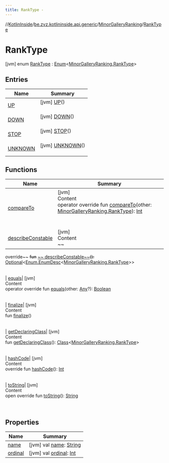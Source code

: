 ```yaml
---
title: RankType -
---
```

//[KotlinInside](../../../index.md)/[be.zvz.kotlininside.api.generic](../../index.md)/[MinorGalleryRanking](../index.md)/[RankType](index.md)



# RankType  
 [jvm] enum [RankType](index.md) : [Enum](https://kotlinlang.org/api/latest/jvm/stdlib/kotlin/-enum/index.html)<[MinorGalleryRanking.RankType](index.md)>    


## Entries  
  
|  Name|  Summary| 
|---|---|
| <a name="be.zvz.kotlininside.api.generic/MinorGalleryRanking.RankType.UP///PointingToDeclaration/"></a>[UP](-u-p/index.md)| <a name="be.zvz.kotlininside.api.generic/MinorGalleryRanking.RankType.UP///PointingToDeclaration/"></a> [jvm] [UP](-u-p/index.md)()  <br>   <br>
| <a name="be.zvz.kotlininside.api.generic/MinorGalleryRanking.RankType.DOWN///PointingToDeclaration/"></a>[DOWN](-d-o-w-n/index.md)| <a name="be.zvz.kotlininside.api.generic/MinorGalleryRanking.RankType.DOWN///PointingToDeclaration/"></a> [jvm] [DOWN](-d-o-w-n/index.md)()  <br>   <br>
| <a name="be.zvz.kotlininside.api.generic/MinorGalleryRanking.RankType.STOP///PointingToDeclaration/"></a>[STOP](-s-t-o-p/index.md)| <a name="be.zvz.kotlininside.api.generic/MinorGalleryRanking.RankType.STOP///PointingToDeclaration/"></a> [jvm] [STOP](-s-t-o-p/index.md)()  <br>   <br>
| <a name="be.zvz.kotlininside.api.generic/MinorGalleryRanking.RankType.UNKNOWN///PointingToDeclaration/"></a>[UNKNOWN](-u-n-k-n-o-w-n/index.md)| <a name="be.zvz.kotlininside.api.generic/MinorGalleryRanking.RankType.UNKNOWN///PointingToDeclaration/"></a> [jvm] [UNKNOWN](-u-n-k-n-o-w-n/index.md)()  <br>   <br>


## Functions  
  
|  Name|  Summary| 
|---|---|
| <a name="kotlin/Enum/compareTo/#be.zvz.kotlininside.api.generic.MinorGalleryRanking.RankType/PointingToDeclaration/"></a>[compareTo](-u-n-k-n-o-w-n/index.md#%5Bkotlin%2FEnum%2FcompareTo%2F%23be.zvz.kotlininside.api.generic.MinorGalleryRanking.RankType%2FPointingToDeclaration%2F%5D%2FFunctions%2F49489957)| <a name="kotlin/Enum/compareTo/#be.zvz.kotlininside.api.generic.MinorGalleryRanking.RankType/PointingToDeclaration/"></a>[jvm]  <br>Content  <br>operator override fun [compareTo](-u-n-k-n-o-w-n/index.md#%5Bkotlin%2FEnum%2FcompareTo%2F%23be.zvz.kotlininside.api.generic.MinorGalleryRanking.RankType%2FPointingToDeclaration%2F%5D%2FFunctions%2F49489957)(other: [MinorGalleryRanking.RankType](index.md)): [Int](https://kotlinlang.org/api/latest/jvm/stdlib/kotlin/-int/index.html)  <br><br><br>
| <a name="kotlin/Enum/describeConstable/#/PointingToDeclaration/"></a>[describeConstable](../../../be.zvz.kotlininside.session.user/-user-type/-d-u-p-l-i-c-a-t-e_-n-a-m-e-d/index.md#%5Bkotlin%2FEnum%2FdescribeConstable%2F%23%2FPointingToDeclaration%2F%5D%2FFunctions%2F49489957)| <a name="kotlin/Enum/describeConstable/#/PointingToDeclaration/"></a>[jvm]  <br>Content  <br>~~
override~~ ~~fun~~ [~~
describeConstable~~](../../../be.zvz.kotlininside.session.user/-user-type/-d-u-p-l-i-c-a-t-e_-n-a-m-e-d/index.md#%5Bkotlin%2FEnum%2FdescribeConstable%2F%23%2FPointingToDeclaration%2F%5D%2FFunctions%2F49489957)~~(~~~~)~~~~:~~ [Optional](https://docs.oracle.com/javase/7/docs/api/java/util/Optional.html)<[Enum.EnumDesc](https://docs.oracle.com/javase/7/docs/api/java/lang/Enum.EnumDesc.html)<[MinorGalleryRanking.RankType](index.md)>>  <br><br><br>
| <a name="kotlin/Enum/equals/#kotlin.Any?/PointingToDeclaration/"></a>[equals](../../../be.zvz.kotlininside.session.user/-user-type/-d-u-p-l-i-c-a-t-e_-n-a-m-e-d/index.md#%5Bkotlin%2FEnum%2Fequals%2F%23kotlin.Any%3F%2FPointingToDeclaration%2F%5D%2FFunctions%2F49489957)| <a name="kotlin/Enum/equals/#kotlin.Any?/PointingToDeclaration/"></a>[jvm]  <br>Content  <br>operator override fun [equals](../../../be.zvz.kotlininside.session.user/-user-type/-d-u-p-l-i-c-a-t-e_-n-a-m-e-d/index.md#%5Bkotlin%2FEnum%2Fequals%2F%23kotlin.Any%3F%2FPointingToDeclaration%2F%5D%2FFunctions%2F49489957)(other: [Any](https://kotlinlang.org/api/latest/jvm/stdlib/kotlin/-any/index.html)?): [Boolean](https://kotlinlang.org/api/latest/jvm/stdlib/kotlin/-boolean/index.html)  <br><br><br>
| <a name="kotlin/Enum/finalize/#/PointingToDeclaration/"></a>[finalize](../../../be.zvz.kotlininside.session.user/-user-type/-d-u-p-l-i-c-a-t-e_-n-a-m-e-d/index.md#%5Bkotlin%2FEnum%2Ffinalize%2F%23%2FPointingToDeclaration%2F%5D%2FFunctions%2F49489957)| <a name="kotlin/Enum/finalize/#/PointingToDeclaration/"></a>[jvm]  <br>Content  <br>fun [finalize](../../../be.zvz.kotlininside.session.user/-user-type/-d-u-p-l-i-c-a-t-e_-n-a-m-e-d/index.md#%5Bkotlin%2FEnum%2Ffinalize%2F%23%2FPointingToDeclaration%2F%5D%2FFunctions%2F49489957)()  <br><br><br>
| <a name="kotlin/Enum/getDeclaringClass/#/PointingToDeclaration/"></a>[getDeclaringClass](../../../be.zvz.kotlininside.session.user/-user-type/-d-u-p-l-i-c-a-t-e_-n-a-m-e-d/index.md#%5Bkotlin%2FEnum%2FgetDeclaringClass%2F%23%2FPointingToDeclaration%2F%5D%2FFunctions%2F49489957)| <a name="kotlin/Enum/getDeclaringClass/#/PointingToDeclaration/"></a>[jvm]  <br>Content  <br>fun [getDeclaringClass](../../../be.zvz.kotlininside.session.user/-user-type/-d-u-p-l-i-c-a-t-e_-n-a-m-e-d/index.md#%5Bkotlin%2FEnum%2FgetDeclaringClass%2F%23%2FPointingToDeclaration%2F%5D%2FFunctions%2F49489957)(): [Class](https://docs.oracle.com/javase/7/docs/api/java/lang/Class.html)<[MinorGalleryRanking.RankType](index.md)>  <br><br><br>
| <a name="kotlin/Enum/hashCode/#/PointingToDeclaration/"></a>[hashCode](../../../be.zvz.kotlininside.session.user/-user-type/-d-u-p-l-i-c-a-t-e_-n-a-m-e-d/index.md#%5Bkotlin%2FEnum%2FhashCode%2F%23%2FPointingToDeclaration%2F%5D%2FFunctions%2F49489957)| <a name="kotlin/Enum/hashCode/#/PointingToDeclaration/"></a>[jvm]  <br>Content  <br>override fun [hashCode](../../../be.zvz.kotlininside.session.user/-user-type/-d-u-p-l-i-c-a-t-e_-n-a-m-e-d/index.md#%5Bkotlin%2FEnum%2FhashCode%2F%23%2FPointingToDeclaration%2F%5D%2FFunctions%2F49489957)(): [Int](https://kotlinlang.org/api/latest/jvm/stdlib/kotlin/-int/index.html)  <br><br><br>
| <a name="kotlin/Enum/toString/#/PointingToDeclaration/"></a>[toString](../../../be.zvz.kotlininside.session.user/-user-type/-d-u-p-l-i-c-a-t-e_-n-a-m-e-d/index.md#%5Bkotlin%2FEnum%2FtoString%2F%23%2FPointingToDeclaration%2F%5D%2FFunctions%2F49489957)| <a name="kotlin/Enum/toString/#/PointingToDeclaration/"></a>[jvm]  <br>Content  <br>open override fun [toString](../../../be.zvz.kotlininside.session.user/-user-type/-d-u-p-l-i-c-a-t-e_-n-a-m-e-d/index.md#%5Bkotlin%2FEnum%2FtoString%2F%23%2FPointingToDeclaration%2F%5D%2FFunctions%2F49489957)(): [String](https://kotlinlang.org/api/latest/jvm/stdlib/kotlin/-string/index.html)  <br><br><br>


## Properties  
  
|  Name|  Summary| 
|---|---|
| <a name="be.zvz.kotlininside.api.generic/MinorGalleryRanking.RankType/name/#/PointingToDeclaration/"></a>[name](name.md)| <a name="be.zvz.kotlininside.api.generic/MinorGalleryRanking.RankType/name/#/PointingToDeclaration/"></a> [jvm] val [name](name.md): [String](https://kotlinlang.org/api/latest/jvm/stdlib/kotlin/-string/index.html)   <br>
| <a name="be.zvz.kotlininside.api.generic/MinorGalleryRanking.RankType/ordinal/#/PointingToDeclaration/"></a>[ordinal](ordinal.md)| <a name="be.zvz.kotlininside.api.generic/MinorGalleryRanking.RankType/ordinal/#/PointingToDeclaration/"></a> [jvm] val [ordinal](ordinal.md): [Int](https://kotlinlang.org/api/latest/jvm/stdlib/kotlin/-int/index.html)   <br>

